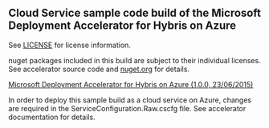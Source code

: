 Cloud Service sample code build of the Microsoft Deployment Accelerator for Hybris on Azure
----

See [LICENSE](LICENSE) for license information. 

nuget packages included in this build are subject to their individual licenses. See accelerator source code and [nuget.org](http://www.nuget.org) for details.

[Microsoft Deployment Accelerator for Hybris on Azure (1.0.0, 23/06/2015)](https://msdeployacchybrisonazure.blob.core.windows.net/microsoft-deployment-accelerator-for-hybris-on-azure/Microsoft%20Deployment%20Accelerator%20for%20hybris%20on%20Azure%201.0.0%20230615.zip)

In order to deploy this sample build as a cloud service on Azure, changes are required in the ServiceConfiguration.Raw.cscfg file. See accelerator documentation for details.


